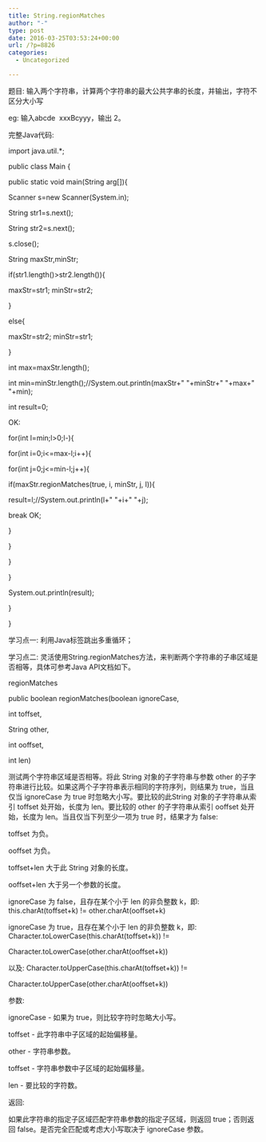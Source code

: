 ```yaml
---
title: String.regionMatches
author: "-"
type: post
date: 2016-03-25T03:53:24+00:00
url: /?p=8826
categories:
  - Uncategorized

---
```

题目: 输入两个字符串，计算两个字符串的最大公共字串的长度，并输出，字符不区分大小写

eg: 输入abcde  xxxBcyyy，输出 2。


完整Java代码: 
  
import java.util.*;
  
public class Main {
  
public static void main(String arg[]){
  
Scanner s=new Scanner(System.in);
  
String str1=s.next();
  
String str2=s.next();
  
s.close();
  
String maxStr,minStr;
  
if(str1.length()>str2.length()){
  
maxStr=str1; minStr=str2;
  
}
  
else{
  
maxStr=str2; minStr=str1;
  
}
  
int max=maxStr.length();
  
int min=minStr.length();//System.out.println(maxStr+" "+minStr+" "+max+" "+min);
  
int result=0;
  
OK:
  
for(int l=min;l>0;l-){
  
for(int i=0;i<=max-l;i++){
  
for(int j=0;j<=min-l;j++){
  
if(maxStr.regionMatches(true, i, minStr, j, l)){
  
result=l;//System.out.println(l+" "+i+" "+j);
  
break OK;
  
}
  
}
  
}
  
}
  
System.out.println(result);
  
}

}

学习点一: 利用Java标签跳出多重循环；

学习点二: 灵活使用String.regionMatches方法，来判断两个字符串的子串区域是否相等，具体可参考Java API文档如下。


regionMatches
  
public boolean regionMatches(boolean ignoreCase,
  
int toffset,
  
String other,
  
int ooffset,
  
int len)
  
测试两个字符串区域是否相等。将此 String 对象的子字符串与参数 other 的子字符串进行比较。如果这两个子字符串表示相同的字符序列，则结果为 true，当且仅当 ignoreCase 为 true 时忽略大小写。要比较的此String 对象的子字符串从索引 toffset 处开始，长度为 len。要比较的 other 的子字符串从索引 ooffset 处开始，长度为 len。当且仅当下列至少一项为 true 时，结果才为 false: 

toffset 为负。
  
ooffset 为负。
  
toffset+len 大于此 String 对象的长度。
  
ooffset+len 大于另一个参数的长度。
  
ignoreCase 为 false，且存在某个小于 len 的非负整数 k，即:  this.charAt(toffset+k) != other.charAt(ooffset+k)

ignoreCase 为 true，且存在某个小于 len 的非负整数 k，即:  Character.toLowerCase(this.charAt(toffset+k)) !=
  
Character.toLowerCase(other.charAt(ooffset+k))

以及:  Character.toUpperCase(this.charAt(toffset+k)) !=
  
Character.toUpperCase(other.charAt(ooffset+k))
  
参数: 
  
ignoreCase - 如果为 true，则比较字符时忽略大小写。
  
toffset - 此字符串中子区域的起始偏移量。
  
other - 字符串参数。
  
toffset - 字符串参数中子区域的起始偏移量。
  
len - 要比较的字符数。
  
返回: 
  
如果此字符串的指定子区域匹配字符串参数的指定子区域，则返回 true；否则返回 false。是否完全匹配或考虑大小写取决于 ignoreCase 参数。
